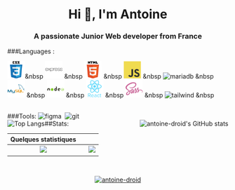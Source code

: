 <h1 align="center">Hi 👋, I'm Antoine</h1>
<h3 align="center">A passionate Junior Web developer from France</h3>
###Languages :

<img src="https://raw.githubusercontent.com/devicons/devicon/master/icons/css3/css3-original-wordmark.svg" alt="css3" width="40" height="40"/>&nbsp
<img src="https://raw.githubusercontent.com/devicons/devicon/master/icons/express/express-original-wordmark.svg" alt="express" width="40" height="40"/> &nbsp
<img src="https://raw.githubusercontent.com/devicons/devicon/master/icons/html5/html5-original-wordmark.svg" alt="html5" width="40" height="40"/> &nbsp
<img src="https://raw.githubusercontent.com/devicons/devicon/master/icons/javascript/javascript-original.svg" alt="javascript" width="40" height="40"/> &nbsp
<img src="https://www.vectorlogo.zone/logos/mariadb/mariadb-icon.svg" alt="mariadb" width="40" height="40"/> &nbsp
<img src="https://raw.githubusercontent.com/devicons/devicon/master/icons/mysql/mysql-original-wordmark.svg" alt="mysql" width="40" height="40"/> &nbsp
<img src="https://raw.githubusercontent.com/devicons/devicon/master/icons/nodejs/nodejs-original-wordmark.svg" alt="nodejs" width="40" height="40"/> &nbsp
<img src="https://raw.githubusercontent.com/devicons/devicon/master/icons/react/react-original-wordmark.svg" alt="react" width="40" height="40"/> &nbsp
<img src="https://raw.githubusercontent.com/devicons/devicon/master/icons/sass/sass-original.svg" alt="sass" width="40" height="40"/> &nbsp
<img src="https://www.vectorlogo.zone/logos/tailwindcss/tailwindcss-icon.svg" alt="tailwind" width="40" height="40"/> &nbsp

</br>
###Tools:
<img src="https://www.vectorlogo.zone/logos/figma/figma-icon.svg" alt="figma" width="40" height="40"/>&nbsp
 <img src="https://www.vectorlogo.zone/logos/git-scm/git-scm-icon.svg" alt="git" width="40" height="40"/>&nbsp
</br>
##Stats:
    <img align="left" src="https://github-readme-stats.vercel.app/api/top-langs/?username=antoine-droid&layout=default&theme=radical" alt="Top Langs" />  
    <img align="right" src="https://github-readme-stats.vercel.app/api?username=antoine-droid&count_private=true&show_icons=true&include_all_commits=true&title_color=113dee&text_color=fcf7f7&icon_color=faf4f4&theme=solarized-dark" alt="antoine-droid's GitHub stats" /> 

| Quelques statistiques | | |
| :---: |:---:| :---:|
| ![](https://github-readme-stats.vercel.app/api/top-langs/?username=antoine-droid&theme=radical&hide_langs_below=8&count_private=true)     |  | ![](https://github-readme-stats.vercel.app/api?username=antoine-droid&show_icons=true&theme=radical&count_private=true) |



</br>
<p align="center"> <a href="https://github.com/ryo-ma/github-profile-trophy"><img src="https://github-profile-trophy.vercel.app/?username=antoine-droid" alt="antoine-droid" /></a> </p>
